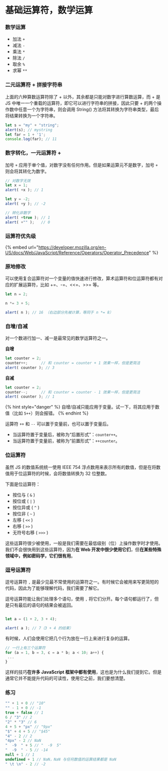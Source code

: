 # 基础运算符，数学运算

### 数学运算

* 加法 `+`
* 减法 `-`
* 乘法 `*`
* 除法 `/`
* 取余 `%`
* 求幂 `**`

### 二元运算符 + 拼接字符串

上面的六种算数运算符除了 + 以外，其余都是只能对数字进行算数运算，而 + 是 JS 中唯一一个重载的运算符，即它可以进行字符串的拼接，因此只要 + 的两个操作数中任意一个为字符串，则会调用 String() 方法将其转换为字符串类型，最后将结果转换为一个字符串。

```javascript
let s = "my" + "string";
alert(s); // mystring
let far = 1 + '1';
console.log(far); // 11
```

### 数字转化，一元运算符 +

加号 `+` 应用于单个值，对数字没有任何作用。但是如果运算元不是数字，加号 `+` 则会将其转化为数字。

```javascript
// 对数字无效
let x = 1;
alert( +x ); // 1

let y = -2;
alert( +y ); // -2

// 转化非数字
alert( +true ); // 1
alert( +"" );   // 0
```

### 运算符优先级

{% embed url="https://developer.mozilla.org/en-US/docs/Web/JavaScript/Reference/Operators/Operator_Precedence" %}

### 原地修改

可以使用复合运算符对一个变量的值快速进行修改，算术运算符和位运算符都有对应的扩展运算符，比如 +=、-=、<<=、>>= 等。

```javascript
let n = 2;

n *= 3 + 5;

alert( n ); // 16 （右边部分先被计算，等同于 n *= 8）
```

### 自增/自减

对一个数进行加一、减一是最常见的数学运算符之一。

**自增**

```javascript
let counter = 2;
counter++;      // 和 counter = counter + 1 效果一样，但是更简洁
alert( counter ); // 3
```

**自减**

```javascript
let counter = 2;
counter--;      // 和 counter = counter - 1 效果一样，但是更简洁
alert( counter ); // 1
```

{% hint style="danger" %}
自增/自减只能应用于变量。试一下，将其应用于数值（比如 `5++`）则会报错。
{% endhint %}

运算符 `++` 和 `--` 可以置于变量前，也可以置于变量后。

* 当运算符置于变量后，被称为“后置形式”：`counter++`。
* 当运算符置于变量前，被称为“前置形式”：`++counter`。

### 位运算符

虽然 JS 的数值系统统一使用 IEEE 754 浮点数用来表示所有的数值，但是在将数值用于位运算符的时候，会将数值转换为 32 位整数。

下面是位运算符：

* 按位与 ( `&` )
* 按位或 ( `|` )
* 按位异或 ( `^` )
* 按位非 ( `~` )
* 左移 ( `<<` )
* 右移 ( `>>` )
* 无符号右移 ( `>>>` )

这些运算符很少被使用，一般是我们需要在最低级别（位）上操作数字时才使用。我们不会很快用到这些运算符，因为**在 Web 开发中很少使用它们**，但**在某些特殊领域中，例如密码学，它们很有用**。

### 逗号运算符

逗号运算符 `,` 是最少见最不常使用的运算符之一。有时候它会被用来写更简短的代码，因此为了能够理解代码，我们需要了解它。

逗号运算符能让我们处理多个语句，使用 `,` 将它们分开。每个语句都运行了，但是只有最后的语句的结果会被返回。

```javascript

let a = (1 + 2, 3 + 4);

alert( a ); // 7（3 + 4 的结果）
```

有时候，人们会使用它把几个行为放在一行上来进行复杂的运算。

```javascript
// 一行上有三个运算符
for (a = 1, b = 3, c = a * b; a < 10; a++) {
 ...
}
```

这样的技巧**在许多 JavaScript 框架中都有使用**，这也是为什么我们提到它。但是通常它并不能提升代码的可读性，使用它之前，我们要想清楚。

### 练习

```javascript
"" + 1 + 0 // "10"
"" - 1 + 0 // -1
true + false // 1
6 / "3" // 2
"2" * "3" // 6
4 + 5 + "px" // "9px"
"$" + 4 + 5 // "$45"
"4" - 2 // 2
"4px" - 2 // NaN
"  -9  " + 5 // "  -9  5"
"  -9  " - 5 // -14
null + 1 // 1
undefined + 1 // NaN，NaN 与任何数值的运算结果都是 NaN
" \t \n" - 2 // -2
```
